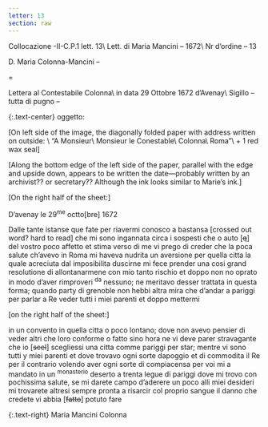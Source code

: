 ```yaml
---
letter: 13
section: raw
---
```


Collocazione -II-C.P.1 lett. 13\\
Lett. di Maria Mancini – 1672\\
Nr d’ordine – 13

D. Maria Colonna-Mancini –

=

Lettera al Contestabile Colonna\\
in data	29 Ottobre 1672 d’Avenay\\
Sigillo – tutta di pugno –

{:.text-center}
oggetto:

[On left side of the image, the diagonally folded paper with address written on outside: \\
“A Monsieur\\
Monsieur le Conestable\\ 
Colonna\\
Roma”\\
\+ 1 red wax seal]

[Along the bottom edge of the left side of the paper, parallel with the edge and upside down, appears to be written the date—probably written by an archivist?? or secretary?? Although the ink looks similar to Marie’s ink.]

[On the right half of the sheet:]

D’avenay le 29<sup>me</sup> octto[bre] 1672

Dalle tante istanse que fate per riavermi conosco a bastansa [crossed out word? hard to read] che mi sono ingannata circa i sospesti che o auto [<strike>q</strike>] del vostro poco affetto et stima verso di me vi prego di creder che la poca salute ch’avevo in Roma mi haveva nudrita un aversione per quella citta la quale acreciuta dal imposibilita duscirne mi fece prender una cosi grand resolutione di allontanarmene con mio tanto rischio et doppo non no oprato in modo d’aver rimproveri <sup>da</sup> nessuno; ne meritavo desser trattata in questa forma; quando party di grenoble non hebbi altra mira che d’andar a pariggi per parlar a Re veder tutti i miei parenti et doppo mettermi

[on the right half of the sheet:]

in un convento in quella citta o poco lontano; dove non avevo pensier di veder altri che loro conforme o fatto sino hora ne vi deve parer stravagante che io [<strike>scel</strike>] scegliessi una citta comme pariggi per star; mentre vi sono tutti y miei parenti et dove trovavo ogni sorte dapoggio et di commodita il Re per il contrario volendo aver ogni sorte di compiacensa per voi mi a mandato in un <sup>monasterio</sup> deserto a trenta legue di pariggi dove mi trovo con pochissima salute, se mi darete campo d’aderere un poco alli miei desideri mi trovarete altresi sempre pronta a risarcir col proprio sangue il danno che credete vi abbia [<strike>fatto</strike>] potuto fare  

{:.text-right}
Maria Mancini Colonna